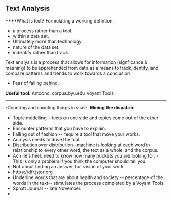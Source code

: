 ## Text Analysis

****What is text? 
Formulating a working defintion:
- a process rather than a tool.
- within a data set.
- Ultimately more than technology. 
- nature of the data set.
- indentify rather than track.

Text analysis is a process that allows for information (signficance & meaning) to be apprehended from data as a means to track,identify, and compare patterns and trends to work towards a conclusion.
- Fear of falling behind.

**Useful tool:**
Antconc.
corpus.byu.edu
Voyant Tools


-------------------------------------------------------------------
-Counting and counting things in scale.
**Mining the dispatch:**
- Topic modelling --texts on one side and topics come out of the other side.
- Encounter patterns that you have to explain.
- Falling out of fashion -- require a tool that move your works.
- Analysis needs to drive the tool.
- Distribution over distribution--machine is looking at each word in relationship to every other word, the text as a whole, and the corpus.
- Achille's heel: need to know how many buckets you are looking for.
      -This is only a problem if you think the computer should tell you.
- Not about finding an answer, but vision of your work.
- https://dfr.jstor.org
- Underline words that are about health and society -- percentage of the words in the text-- stimulates the process completed by a Voyant Tools.
- Sprott Journal -- late November.
- 
 





     
      